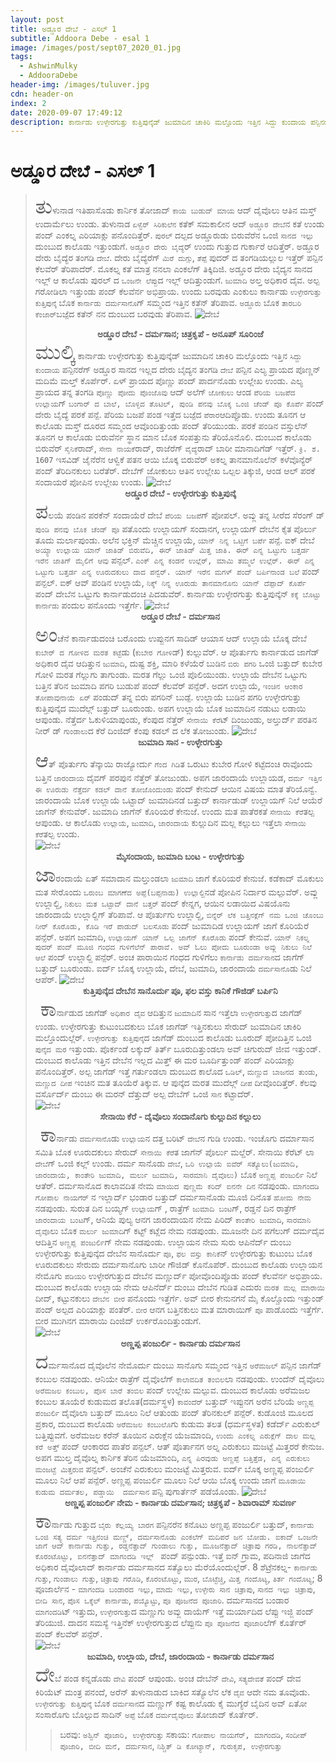 ```yaml
---
layout: post
title: ಅಡ್ಡೂರ ದೇಬೆ - ಎಸಲ್ 1
subtitle: Addoora Debe - esal 1
image: /images/post/sept07_2020_01.jpg
tags:
  - AshwinMulky
  - AddooraDebe
header-img: /images/tuluver.jpg
cdn: header-on
index: 2
date: 2020-09-07 17:49:12
description: ಕಾರ್ನಾಡು ಉಳ್ಳೇರಗುತ್ತು ಕುತ್ತಿಪುನ್ಕೆಡ್ ಜುಮಾದಿನ ಚಾಕಿರಿ ಮಲ್ತೊಂದು ಇತ್ತಿನ ಸಿದ್ದು ಕುಂದಾಯ ಪನ್ಪಿನರೆಗ್ ಅಡ್ಡೂರ ಸಾನದ ಇಲ್ಲದ ದೇರು ಬೈದ್ಯನ ತಂಗಡಿ ದೇಬೆ ಪನ್ಪಿನ ಎಲ್ಯ ಪ್ರಾಯದ ಪೊಣ್ಣನ್ ಮದಿಮೆ ಮಲ್ತ್ ಕೊರ್ಪೆರ್.
---
```

# ಅಡ್ಡೂರ ದೇಬೆ - ಎಸಲ್ 1

> <span style='font-size: xx-large;'>ತು</span>ಳುನಾಡ ಇತಿಹಾಸೊಡು ಕಾರ್ನಿಕ ತೋಜಾದ್ `ಕಾಯ ಬುಡುದ್ ಮಾಯ` ಆದ್ ದೈವೊಲು ಆತಿನ ಮಸ್ತ್ ಉದಾರ್ಮೆಲು ಉಂಡು. ತುಳುನಾಡ `ಏಳ್ವೆರ್ ಸಿರಿಕುಲೆನ` ಕತೆಕ್ ಸಮಕಾಲೀನ ಆದ್ `ಅಡ್ಡೂರ ದೇಬೆ`ನ ಕತೆ ಉಂಡು ಪಂದ್ ಎಂಕಲ್ನ ಎರಿಯಾಕ್ಲು ಪನೊಂದಿತ್ತೆರ್. `ಪುರಲ್` ದಲ್ಪದ ಅಡ್ಡೂರುಡು ಬಿರುವೆರೆನ ಒಂಜಿ `ಸಾನದ ಇಲ್ಲು` ದುಂಬುದ ಕಾಲೊಡು ಇತ್ತುಂಡುಗೆ. `ಅಡ್ಡೂರ ದೇರು ಬೈದ್ಯೆ`ರ್ ಉಂದು ಗುತ್ತುದ ಗುರ್ಕಾರೆ ಆದಿತ್ತೆರ್. ಅಡ್ಡೂರ ದೇರು ಬೈದ್ಯೆರ ತಂಗಡಿ `ದೇಬೆ`. ದೇರು ಬೈದ್ಯೆರೆಗ್ `ಮಿರೆ ದುಗ್ಗು`, `ತೆಪ್ಪೆ` ಪುದರ್ ದ ತಂಗಡಿಯಲ್ಲುಲ ಇತ್ತೆರ್  ಪನ್ಪಿನ ಕೆಲವೆರ್ ತೆರಿಪಾದೆರ್. ಮೊಕಲ್ನ ಕತೆ ಮಾತ್ರ ನನಲಾ ಎಂಕಲೆಗ್ ತಿಕ್ಕಿದಿಜಿ. ಅಡ್ಡೂರ ದೇರು ಬೈದ್ಯನ ಸಾನದ ಇಲ್ಲ್ ಆ ಕಾಲೊಡು ಪುರಲ್ ದ `ಒಂಜನೇ ಲೆಪ್ಪು`ದ ಇಲ್ಲ್ ಆದಿತ್ತುಂಡುಗೆ. `ಜುಮಾದಿ` ಅಲ್ತ ಅಧಿಕಾರ ದೈವ. ಅಲ್ಪ ಗರೋಡಿಲಾ ಇತ್ತುಂಡು ಪಂದ್ ಕೆಲವೆರ್ನ ಅಭಿಪ್ರಾಯ. ಉಂದು ಬರವುಡು ಎಂಕುಲು ಕಾರ್ನಾಡು `ಉಳ್ಳೇರಗುತ್ತು ಕುತ್ತಿಪುನ್ಕೆ` ಬೊಕ `ಕಾರ್ನಾಡು ದರ್ಮಸಾನೊ`ಗ್ ಸಮ್ಮಂದ ಇತ್ತಿನ ಕತೆನ್ ತೆರಿಪಾವ. `ಅಡ್ಡೂರು` ಬೊಕ `ತಾರಬರಿ ಕೆಂಜಾರ್`ಬಜ್ಪೆದ ಕತೆನ್ ನನ ದುಂಬುದ ಬರವುಡು ತೆರಿಪಾವ. 
![ದೇಬೆ](/images/post/sept07_2020_01.jpg "ಅಡ್ಡೂರ ದೇಬೆ - ದರ್ಮಸಾನ")
**<center>ಅಡ್ಡೂರ ದೇಬೆ - ದರ್ಮಸಾನ; ಚಿತ್ರಕೃಪೆ - ಅನೂಪ್ ಸೂರಿಂಜೆ</center>**
> <span style='font-size: xx-large;'>ಮುಲ್ಕಿ</span> ಕಾರ್ನಾಡು ಉಳ್ಳೇರಗುತ್ತು ಕುತ್ತಿಪುನ್ಕೆಡ್ ಜುಮಾದಿನ ಚಾಕಿರಿ ಮಲ್ತೊಂದು ಇತ್ತಿನ `ಸಿದ್ದು ಕುಂದಾಯ` ಪನ್ಪಿನರೆಗ್ ಅಡ್ಡೂರ ಸಾನದ ಇಲ್ಲದ ದೇರು ಬೈದ್ಯನ ತಂಗಡಿ `ದೇಬೆ` ಪನ್ಪಿನ ಎಲ್ಯ ಪ್ರಾಯದ ಪೊಣ್ಣನ್ ಮದಿಮೆ ಮಲ್ತ್ ಕೊರ್ಪೆರ್. ಏಳ್ ಪ್ರಾಯದ ಪೊಣ್ಣು ಪಂದ್ ಪಾರ್ದನೊಡು ಉಲ್ಲೇಖ ಉಂಡು. ಎಲ್ಯ ಪ್ರಾಯದ ತನ್ನ ತಂಗಡಿ `ಪೊಣ್ಣು ಪೋದು ಪೊಂಜೊವು` ಆದ್ ಅಲೆಗ್ `ಜೋಕುಲು` ಆಂಡ `ಪೆರಿಯ ಬಜಪೆದ ಉಲ್ಲಾಯ`ಗ್ `ಬಂಗಾರ್ ದ ಬಾಲೆ, ಬೊಳ್ಳಿದ ತೊಟಿಲ್, ಪುಂಡಿ ಪನವು ಬೊಕ್ಕ ಒಂಜಿ ಚೆಂಡ್ ಪೂ ಕೊರ್ಪೆ` ಪಂದ್ ದೇರು ಬೈದ್ಯೆ ಪರಕೆ ಪನ್ಪೆ. ಪೆರಿಯ ಬಜಪೆ ಪಂಡ ಇತ್ತೆದ ಬಜ್ಪೆದ  `ಪೆರಾರ`ಆದಿಪ್ಪೊಡು. ಉಂದು ತೂನಗ ಆ ಕಾಲೊಡು ಮಸ್ತ್ ದೂರದ ಸಮ್ಮಂದ ಆವೊಂದಿತ್ತುಂಡು ಪಂದ್ ತೆರಿಯುಂಡು. ಪರಕೆ ಪಂಡಿನ ವಸ್ತುಲೆನ್ ತೂನಗ ಆ ಕಾಲೊಡು ಬಿರುವೆರ್ನ ಸ್ಥಾನ ಮಾನ ಬೊಕ ಸಂಪತ್ತುನು ತೆರಿಯೊನೊಲಿ. ದುಂಬುದ ಕಾಲೊಡು ಬಿರುವೆರ್ `ಸೈನಿಕೆ`ರಾದ್, `ಸೇನಾ ನಾಯಕೆ`ರಾದ್, ರಾಜೆರೆಗ್ `ವೈದ್ಯೆ`ರಾದ್ ಬಾರೀ ಮಾನಾದಿಗೆಡ್ ಇತ್ತೆರ್. `ಕ್ರಿ. ಶ. 1607` ಇಸವಿಡ್ ಜೈನೆರೆನ ಆಳ್ವಿಕೆ ಪತನ ಆಯಿ ಬೊಕ್ಕ ಬಿರುವೆರ್ ಅಕಲ್ನ ತಾನಮಾನೊಲೆನ್ ಕಳೆವೊನ್ಯೆರ್ ಪಂದ್ ತೆರಿದಿನಕುಲು ಬರೆತೆರ್. ದೇಬೆಗ್ ಜೋಕುಲು ಆತಿನ ಉಲ್ಲೇಖ ಒಲ್ಪಲ ತಿಕ್ಕುಜಿ, ಆಂಡ ಆಲ್ ಪರಕೆ ಸಂದಾಯರೆ ಪೋಪಿನ ಉಲ್ಲೇಖ ಉಂಡು. 
![ದೇಬೆ](/images/post/sept07_2020_09.jpg "ಅಡ್ಡೂರ ದೇಬೆ - ಉಳ್ಳೇರಗುತ್ತು ಕುತ್ತಿಪುನ್ಕೆ")
**<center>ಅಡ್ಡೂರ ದೇಬೆ - ಉಳ್ಳೇರಗುತ್ತು ಕುತ್ತಿಪುನ್ಕೆ</center>**
> <span style='font-size: xx-large;'>ಪ</span>ಲಯೆ ಪಂಡಿನ ಪರಕೆನ್ ಸಂದಾಯೆರೆ ದೇಬೆ `ಪೆರಿಯ ಬಜಪೆ`ಗ್ ಪೋಪಲ್. ಅವ್ಲು ತನ್ನ ಸೀರೆದ ಸೆರಂಗ್ ಡ್ `ಪುಂಡಿ ಪನವು ಬೊಕ ಚೆಂಡ್ ಪೂ` ಪತೊಂದು ಉಲ್ಲಾಯಗ್ ಸಂದಾನಗ, ಉಲ್ಲಾಯಗ್ ದೇಬೆನ ಕೈತ ಪೊರ್ಲು ತೂದು ಮರ್ಲಾಪುಂಡು. ಅಲೆನ ಭಕ್ತಿನ್ ಮೆಚ್ಚಿನ ಉಲ್ಲಾಯೆ, `ಯಾನ್ ನಿನ್ನ ಒಟ್ಟಿಗೆ ಬರ್ಪೆ` ಪನ್ಪೆ. ಐಕ್ ದೇಬೆ `ಅಯ್ಯಾ ಉಲ್ಲಾಯ ಯಾನ್ ಜಾತಿಡ್ ಬಿರುವೆದಿ, ಈರ್ ಜಾತಿಡ್ ಮಿತ್ತ ಜಾತಿ. ಈರ್ ಎನ್ನ ಒಟ್ಟುಗು ಬತ್ತರ್ಡ ಇರೆನ ಜಾತಿಗ್ ಮೈಲಿಗೆ ಆವು` ಪನ್ಪಲ್. `ಎಂಕ್ ಎನ್ನ ಕಂಡನೆ ಉಲ್ಲೆರ್, ಮಾಮಿ ತಮ್ಮಲೆ ಉಲ್ಲೆರ್. ಈರ್ ಎನ್ನ ಒಟ್ಟುಗು ಬತ್ತರ್ಡ ಎನ್ನ ಊರುದಕುಲು ದಾದ ಪನ್ವೆರ್. ಯಾನ್ ಇರೆನ ಮಗಳ್ ಪಂದ್ ಬರ್ಪಿನಾಂಡ ಬಲೆ` ಪಂದ್ ಪನ್ಪಲ್. ಐಕ್ ಆವ್ ಪಂಡಿನ ಉಲ್ಲಾಯೆ, `ನಿಕ್ಕ್ ನಿನ್ನ ಊರುಡು ತಾನಮಾನೊನು ಯಾನ್ ದೆಪ್ಪಾದ್ ಕೊರ್ಪೆ` ಪಂದ್ ದೇಬೆನ ಒಟ್ಟುಗು ಕಾರ್ನಾಡುದಂಚಿ ಪಿದಡುವೆರ್. ಕಾರ್ನಾಡು ಉಳ್ಳೇರಗುತ್ತು ಕುತ್ತಿಪುನ್ಕೆನ್ `ಕಕ್ಕೆ ಬೊಟ್ಟು ಕಾರ್ನಾಡು` ಪಂದುಲ ಪನೊಂದು ಇತ್ತೆರ್ಗೆ. 
![ದೇಬೆ](/images/post/sept07_2020_03.jpg "ಅಡ್ಡೂರ ದೇಬೆ - ದರ್ಮಸಾನ")
**<center>ಅಡ್ಡೂರ ದೇಬೆ - ದರ್ಮಸಾನ</center>**
> <span style='font-size: xx-large;'>ಅಂ</span>ಚೆನೆ ಕಾರ್ನಾಡುದಂಚಿ ಬರೊಂದು ಉಪ್ಪುನಗ ಸಾದಿಡ್ ಆಯಾಸ ಆದ್ ಉಲ್ಲಾಯೆ ಬೊಕ್ಕ ದೇಬೆ `ಕುಬೇರ್ ದ ಗೋಳಿದ ಮರತ ಕಟ್ಟೆ`ಡು (`ಕುಬೇರ ಗೋಳಿ`ಡ್) ಕುಲ್ಲುವೆರ್. ಆ ಪೊರ್ತುಗು ಕಾರ್ನಾಡುದ ಜಾಗೆಡ್ ಅಧಿಕಾರ ದೈವ ಆದಿತ್ತುನ `ಜುಮಾದಿ`, ದುಷ್ಟ ಶಕ್ತಿ, ಮಾರಿ ಕಳೆಯೆರೆ ಬುಡಿನ `ಬಿರು ಪಗರಿ` ಒಂಜಿ ಬತ್ತುದ್ ಕುಬೇರ ಗೋಳಿ ಮರತ ಗೆಲ್ಲುಗು ತಾಗುಂಡು. ಮರತ ಗೆಲ್ಲು ಒಂಜಿ ಪೊಲಿಯುಂಡು. ಉಲ್ಲಾಯೆ ದೇಬೆನ ಒಟ್ಟುಗು ಬತ್ತಿನ ತೆರಿನ ಜುಮಾದಿ ಪಗರಿ ಬುಡುಪೆ ಪಂದ್ ಕೆಲವೆರ್ ಪನ್ಪೆರ್.  ಅದಗ ಉಲ್ಲಾಯೆ, `ಇಂಚಿನ ಆಂಕಾರ ತೋಪಾವುನಾಯೆ ಏರ್` ಪಂಡುದ್ ತನ್ನ ಬಿರು ಪಗರಿನ್ ಬುಡ್ಪೆ. ಉಲ್ಲಾಯೆ ಬುಡಿನ ಪಗರಿ ಉಳ್ಳೇರಗುತ್ತು ಕುತ್ತಿಪುನ್ಕೆದ ಮುದೆಲ್ಗ್ ಬತ್ತುದ್ ಬೂರುಂಡು. ಅಪಗ ಉಲ್ಲಾಯೆ ಬೊಕ ಜುಮಾದಿನ ನಡುಟು ಲಡಾಯಿ ಆಪುಂಡು. ನೆತ್ತೆರ್ದ ಓಕುಳಿಯಾಪುಂಡು, ಕೆಂಪುದ ನೆತ್ತೆರ್ `ಸೇನಾಯಿ ಕೆರೆ`ಟ್ ದಿಂಜುಂಡು, ಅಲ್ತುರ್ದ್ ಪರತಿನ ನೀರ್ ಡ್ `ಗುಂಡಾಲು`ದ ಕೆರೆ ದಿಂಜಿದ್ ಕೆಂಪು ಕಡಲ್ ದ ಲೆಕ ತೋಜುಂಡು. 
![ದೇಬೆ](/images/post/sept07_2020_02.jpg "ಜುಮಾದಿ ಸಾನ - ಉಳ್ಳೇರಗುತ್ತು")
**<center>ಜುಮಾದಿ ಸಾನ - ಉಳ್ಳೇರಗುತ್ತು</center>**
> <span style='font-size: xx-large;'>ಆ</span>ತ್ ಪೊರ್ತುಗು ತೆನ್ಕಾಯಿ ರಾಜ್ಯೋರ್ದು `ಗೆಂದ ಗಿಡಿ`ತ ಒರುಟು ಕುಬೇರ ಗೋಳಿ ಕಟ್ಟೆದಂಚಿ ರಾವೊಂದು ಬತ್ತಿನ `ಜಾರಂದಾಯ` ದೈವಗ್ ಪರಪುನ ನೆತ್ತೆರ್ ತೋಜುಂಡು. ಅಪಗ ಜಾರಂದಾಯೆ ಉಲ್ಲಾಯಡ, `ದರ್ಮ ಇತ್ತಿನ ಈ ಊರುಡು ನೆತ್ತೆರ್ದ ಕಡಲ್ ದಾನೆ ತೋಜೊಂದುಂಡು` ಪಂದ್ ಕೇನುದ್ ಆಯಿನ ವಿಷಯ ಮಾತ ತೆರಿಯೊನ್ವೆ. ಜಾರಂದಾಯೆ ಬೊಕ ಉಲ್ಲಾಯೆ ಒಟ್ಟಾದ್ ಜುಮಾದಿನಡೆ ಬತ್ತುದ್ ಕಾರ್ನಾಡುಡ್ ಉಲ್ಲಾಯಗ್ ನಿಲೆ ಆಯೆರೆ ಜಾಗೆನ್ ಕೇನುವೆರ್. ಜುಮಾದಿ ಜಾಗೆನ್ ಕೊರಿಯರೆ ಕೇನುಜೆ. ಉಂದು ಮತ ಪಾತೆರಕತೆ `ಸೇನಾಯಿ ಕೆರೆ`ತಲ್ಪ ಆಪುಂಡು. ಆ ಕಾಲೊಡು `ಉಲ್ಲಾಯೆ`, `ಜುಮಾದಿ`, `ಜಾರಂದಾಯೆ` ಕುಲ್ಲುದಿನ ಮಲ್ಲ ಕಲ್ಲುಲು ಇತ್ತೆಲಾ `ಸೇನಾಯಿ ಕೆರೆ`ತಲ್ಪ ಉಂಡು.  
![ದೇಬೆ](/images/post/sept07_2020_06.jpg "ಮೈಸಂದಾಯ, ಜುಮಾದಿ ಬಂಟ - ಉಳ್ಳೇರಗುತ್ತು")
**<center>ಮೈಸಂದಾಯ, ಜುಮಾದಿ ಬಂಟ - ಉಳ್ಳೇರಗುತ್ತು</center>**
> <span style='font-size: xx-large;'>ಜಾ</span>ರಂದಾಯೆ ಏತ್ ಸಮಾದಾನ ಮಲ್ತುಂಡಲಾ `ಜುಮಾದಿ` ಜಾಗೆ ಕೊರಿಯರೆ ಕೇನುಜೆ. ಕಡೆಕಾದ್ ಮೊಕುಲು ಮತ ಸೇರೊಂದು `ಒರುಂಬ ಮಾಗಣೆದ ಅಪ್ಪೆ(ಬಪ್ಪನಾಡು) ಉಲ್ಲಾಲ್ದಿ`ನಡೆ ಪೋಪಿನ ನಿರ್ದಾರ ಮಲ್ಪುವೆರ್. ಅವ್ಲು ಉಲ್ಲಾಲ್ದಿ, `ನಿಕುಲು ಮತ ಒಟ್ಟಾದ್ ದಾನೆ ಬತ್ತರ್` ಪಂದ್ ಕೇನ್ನಗ,  ಆಯಿನ ಲಡಾಯಿದ ವಿಷಯೊನು ಜಾರಂದಾಯೆ ಉಲ್ಲಾಲ್ದಿಗ್ ತೆರಿಪಾವೆ. ಆ ಪೊರ್ತುಗು ಉಲ್ಲಾಲ್ದಿ, `ಬಿನ್ನೆರ್ ಲೆಕ ಬತ್ತಿನಕ್ಲೆಗ್ ನಮ ಒಂಜಿ ಚೊಂಬು ನೀರ್ ಕೊರೊಡು, ಕೊಡಿ ಇರೆ ಪಾಡುದ್ ಬಲಸೊಡು` ಪಂದ್ ಜುಮಾದಿಡ ಉಲ್ಲಾಯಗ್ ಜಾಗೆ ಕೊರಿಯೆರೆ ಪನ್ಪೆರ್. ಅಪಗ ಜುಮಾದಿ, `ಉಲ್ಲಾಯಗ್ ಯಾನ್ ಒಲ್ಪ ಜಾಗೆನ್ ಕೊರೊಡು` ಪಂದ್ ಕೇನುವೆ. `ಯಾನ್ ನಿಕಲ್ನ ಪುದರ್ ಪಂದ್ ಮೂಜಿ ಗಂಧದ ಗುಳಿಗೆಲೆನ್ ಪಾರಾವೆ. ಅವ್ ಓಲು ಪೋದು ಬೂರುಂಡಾ ಅವ್ಲು ನಿಕುಲು ನಿಲೆ ಆಲೆ` ಪಂದ್ ಉಲ್ಲಾಲ್ದಿ ಪನ್ಪೆರ್. ಅಂಚ ಪಾರಾಯಿನ ಗಂಧದ ಗುಳಿಗೆಲು `ಕಾರ್ನಾಡು ದರ್ಮಸಾನ`ದ ಜಾಗೆಗ್ ಬತ್ತುದ್ ಬೂರುಂಡು. ಐರ್ದ್ ಬೊಕ್ಕ ಉಲ್ಲಾಯೆ, ದೇಬೆ, ಜುಮಾದಿ, ಜಾರಂದಾಯೆ `ದರ್ಮಸಾನೊ`ಡು ನಿಲೆ ಆಪೆರ್. 
![ದೇಬೆ](/images/post/sept07_2020_07.jpg "ಕುತ್ತಿಪುನ್ಕೆದ ದೇಬೆನ ಸಾನೊರ್ದು ಪೂ, ಫಲ ವಸ್ತು ಕಾನಿಕೆ ಗೌಜಿಡ್ ಬರ್ಪಿನಿ")
**<center>ಕುತ್ತಿಪುನ್ಕೆದ ದೇಬೆನ ಸಾನೊರ್ದು ಪೂ, ಫಲ ವಸ್ತು ಕಾನಿಕೆ ಗೌಜಿಡ್ ಬರ್ಪಿನಿ</center>** 
> <span style='font-size: xx-large;'>ಕಾ</span>ರ್ನಾಡುದ ಜಾಗೆಡ್ `ಅಧಿಕಾರ ದೈವ` ಆದಿತ್ತುನ `ಜುಮಾದಿ`ನ ಸಾನ ಇತ್ತೆಲಾ `ಉಳ್ಳೇರಗುತ್ತು`ದ ಜಾಗೆಡ್ ಉಂಡು. ಉಳ್ಳೇರಗುತ್ತು ಕುಟುಂಬದಕುಲು ಬೊಕ ಜಾಗೆಡ್ ಇತ್ತಿನಕುಲು ಸೇರುದ್ ಜುಮಾದಿನ ಚಾಕಿರಿ ಮಲ್ತೊಂದುಲ್ಲೆರ್. `ಉಳ್ಳೇರಗುತ್ತು ಕುತ್ತಿಪುನ್ಕೆ`ದ ಜಾಗೆಡ್ ದುಂಬುದ ಕಾಲೊಡು ಬೂರುದ್ ಪೋದಿತ್ತಿನ ಒಂಜಿ `ಪುನ್ಕೆದ ಮರ` ಇತ್ತುಂಡು. ಪೊರ್ಕಂಡೆ ಲಕ್ಕುದ್ ತಿರ್ತ್ ಬೂರುದಿತ್ತುಂಡಲಾ ಅವ್ ಚಿಗುರುದ್ ಜೀವ ಇತ್ತುಂಡ್. ದುಂಬುದ ಕಾಲೊಡು ಇತ್ತಿನ ದೇಬೆನ ಇಲ್ಲದ ಮಿತ್ತ್ ಈ ಮರ ಬೂರ್ದಿತ್ತುಂಡ್ ಪಂದ್ ಎರಿಯಾಕ್ಲು ಪನೊಂದಿತ್ತೆರ್. ಅಲ್ಪ ಜಾಗೆಡ್ ಇತ್ತೆ ಗರ್ತುಂಡಲಾ ದುಂಬುದ ಕಾಲೊದ `ಒಡಿಲ್`, `ಮಣ್ಣುದ ಬಾಜನದ ತುಂಡು`, `ಮಣ್ಣುದ ದೀಪ` ಇಂಚಿನ ಮತ ತೂಯೆರೆ ತಿಕ್ಕುವ. ಆ ಪುನ್ಕೆದ ಮರತ ಮುದೆಲ್ಗ್ `ದೀಪ` ದೀವೊಂದಿತ್ತೆರ್. ಕೆಲವು ವರ್ಸೊರ್ದ್ ದುಂಬು ಈ ಮರನ್ ದೆತ್ತುದ್ ಅಲ್ಪ ದೇಬೆಗ್ ಒಂಜಿ `ಸಾನ` ಕಟ್ಟಾದೆರ್.  
![ದೇಬೆ](/images/post/sept07_2020_04.jpg "ಸೇನಾಯಿ ಕೆರೆ - ದೈವೊಲು ಸಂದಾನೊಗು ಕುಲ್ಲುದಿನ ಕಲ್ಲುಲು")
**<center>ಸೇನಾಯಿ ಕೆರೆ - ದೈವೊಲು ಸಂದಾನೊಗು ಕುಲ್ಲುದಿನ ಕಲ್ಲುಲು</center>** 
> <span style='font-size: xx-large;'>ಕಾ</span>ರ್ನಾಡು `ದರ್ಮಸಾನೊ`ಡು `ಉಲ್ಲಾಯ`ನ ದತ್ತ ಬರಿಟ್ `ದೇಬೆ`ನ ಗುಡಿ ಉಂಡು. ಇಂಚೊಗು ದರ್ಮಾಸಾನ ಸಮಿತಿ ಬೊಕ ಊರುದಕುಲು ಸೇರುದ್ `ಸೇನಾಯಿ ಕೆರೆ`ತ ಜಾಗೆನ್ ಪೊರ್ಲು ಮಲ್ದೆರ್. ಸೇನಾಯಿ ಕೆರೆಟ್ ಲಾ `ದೇಬೆ`ಗ್ ಒಂಜಿ ಕಲ್ಲ್ ಉಂಡು. ದರ್ಮ ಸಾನೊಡು `ದೇಬೆ`, `ಒರಿ ಉಲ್ಲಾಯೆ ಐವೆರ್ ಸತ್ಯೊಲು(ಜುಮಾದಿ, ಜಾರಂದಾಯೆ, ಕಾಂತೇರಿ ಜುಮಾದಿ, ಮರ್ಲು ಜುಮಾದಿ, ಸಾರಮಾನಿ ದೈವೊಲು)` ಬೊಕ `ಅಣ್ಣಪ್ಪ ಪಂಜುರ್ಲಿ` ನಿಲೆ ಆತೆರ್. ದರ್ಮಸಾನೊದ ಕಾಲಾವದಿತ ನೇಮ `ಮಾಯಿದ ಪುಣ್ಣಮೆ ಕರಿದ್ ಐನನೇ ದಿನ` ನಡಪುಂಡು. `ಮಾಗಂದಡಿ ಗೋಪಾಲ ನಾಯಗೆರ್` ನ ಇಲ್ಲಾರ್ದ್ ಭಂಡಾರ ಬತ್ತುದ್ ದರ್ಮಸಾನೊಡು ಮೂಜಿ ದಿನೊತ `ಹೋಮ ನೇಮ` ನಡಪುಂಡು. ಸುರುತ ದಿನ ಬಯ್ಯಗ್ `ಉಲ್ಲಾಯ`ಗ್ , ರಾತ್ರೆಗ್ `ಜುಮಾದಿ ಬಂಟ`ಗ್, ರಡ್ಡನೆ ದಿನ ರಾತ್ರೆಗ್ `ಜಾರಂದಾಯ ಬಂಟ`ಗ್, ಆನಿಯೆ ಪುಲ್ಯ ಆನಗ ಜಾರಂದಾಯನ ನೇಮ ಪಿರಿದ್ `ಕಾಂತೇರಿ ಜುಮಾದಿ`, `ಸಾರಮಾನಿ ದೈವೊ`ಲು ಬೊಕ `ಮರ್ಲು ಜುಮಾದಿ`ಗ್ ಕಟ್ಟ್ ಕಟ್ಲೆದ ನೇಮ ನಡಪುಂಡು. ಮೂಜನೇ ದಿನ ಪಗೆಲುಗ್ ದರ್ಮದೈವ ಆದಿತ್ತಿನ `ಅಣ್ಣಪ್ಪ ಪಂಜುರ್ಲಿ`ಗ್ ನೇಮ ನಡಪುಂಡು. ಉಲ್ಲಾಯನ ನೇಮ ಸುರು ಆಪಿನೆರ್ದ್ ದುಂಬು ಉಳ್ಳೇರಗುತ್ತು ಕುತ್ತಿಪುನ್ಕೆದ ದೇಬೆನ ಸಾನೊರ್ದು `ಪೂ`, `ಫಲ ವಸ್ತು ಕಾನಿಕೆ`ನ್ ಉಳ್ಳೇರಗುತ್ತು ಕುಟುಂಬ ಬೊಕ ಊರುದಕುಲು ಸೇರುದು ದರ್ಮಸಾನೊಗು ಬಾರೀ ಗೌಜಿಡ್ ಕೊನೊಪೆರ್. ದುಂಬುದ ಕಾಲೊಡು ಉಲ್ಲಾಯನ ನೇಮೊಗು `ಪಡಿಯರಿ` ಉಳ್ಳೇರಗುತ್ತುದ ದೇಬೆನ ಮಣ್ಣುರ್ದ್ ಪೋವೊಂದಿಪ್ಪೊಡು ಪಂದ್ ಕೆಲವೆರ್ನ ಅಭಿಪ್ರಾಯ. ದುಂಬುದ ಕಾಲೊಡು ಉಲ್ಲಾಯ ನೇಮ ಆಪಿನೆರ್ದ್ ದುಂಬು ದೇಬೆನ ಗುಡಿತ ಎದುರು `ಮರತ ಮಲ್ಲ ಮಾರಾಯಿ` ದೀದ್, ಕಟ್ಟುನಕುಲು `ದೇಬೆನ ಬೀರ` ಪನೊಂದು ಇತ್ತೆರ್ಗೆ. ಅವ್ ಬೀರ ಕೇನುನಗನೆ ಮೈ ಕೊಲ್ಚೊಂದು ಇತ್ತುಂಡ್ ಪಂದ್ ಅಲ್ಪದ ಎರಿಯಾಕ್ಲು ಪಂತೆರ್. `ಬೀರ` ಆನಗ ಬತ್ತಿನಕುಲು ಮತ ಮಾರಾಯಿಗ್ `ಪೂ` ಪಾಡೊಂದು ಇತ್ತೆರ್ಗೆ. ಬೀರ ಮುಗಿನಗ ಮಾರಾಯಿ ದಿಂಜಿದ್ ಉರ್ಕರೊಂದಿತ್ತುಂಡುಗೆ.  
![ದೇಬೆ](/images/post/july20_2020_08.jpg "ಅಣ್ಣಪ್ಪ ಪಂಜುರ್ಲಿ - ಕಾರ್ನಾಡು ದರ್ಮಸಾನ")
**<center>ಅಣ್ಣಪ್ಪ ಪಂಜುರ್ಲಿ - ಕಾರ್ನಾಡು ದರ್ಮಸಾನ</center>**
> <span style='font-size: xx-large;'>ದ</span>ರ್ಮಸಾನೊದ ದೈವೊಲೆನ ನೇಮೊರ್ದು ದುಂಬು ಸಾನೊಗು ಸಮ್ಮಂದ ಇತ್ತಿನ `ಅರೆಮಜಲ್` ಪನ್ಪಿನ ಜಾಗೆಡ್ ಕಂಬುಲ ನಡಪುಂಡು. ಆನಿಯೇ ರಾತ್ರೆಗ್ ದೈವೊಲೆಗ್ `ಕಾಲಾವದಿತ ತಂಬಿಲ`ಲಾ ನಡಪುಂಡು. ಉಂದೆನ್ ದೈವೊಲು `ಅರೆಮಜಲ ಕಂಬುಲ, ಪೊಸ ಬಾರೆ ತಂಬಿಲ` ಪಂದ್ ಉಲ್ಲೇಖ ಮಲ್ಪುವ. ದುಂಬುದ ಕಾಲೊಡು ಅರೆಮಜಲ ಕಂಬುಲ ತೂಯೆರೆ ಕುಡುಮದ ತಲೊತ(ದರ್ಮಸ್ಥಳ) `ಕಾವಂದೆರ್` ಬತ್ತುದ್ ಇಪ್ಪುನಗ ಅರೆನ ಬೆರಿಯೆ `ಅಣ್ಣಪ್ಪ ಪಂಜುರ್ಲಿ` ದೈವೊಲಾ ಬತ್ತುದ್ ಮೂಲು ನಿಲೆ ಆತುಂಡು ಪಂದ್ ತೆರಿನಕುಲ್ ಪನ್ಪೆರ್. ಕುಡೊಂಜಿ ಮೂಲದ ಪ್ರಕಾರ, ದುಂಬುದ ಕಾಲೊಡು `ಅರೆಮಜಲ ಕಂಬುಲೊ`ಗು ಕುಡುಮ ತಲತ (ಧರ್ಮಸ್ಥಳತ) ಕಡೆರ್ದ್ ಎರುಕುಲ್ ಬತ್ತಿಪ್ಪುವಗೆ. ಅರೆಮಜಲ ಕರೆನ್ ತೂಯಿನ ಎರುಕ್ಲೆನ ಯೆಜಮಾಂದಿ, `ಉಂದು ಎಂಕಲ್ನ ಎರುಕ್ಲೆಗ್ ದಾಲ ಮಲ್ಲ ಕರೆ ಅತ್ತ್` ಪಂದ್ ಆಂಕಾರದ ಪಾತೆರ ಪನ್ಪಲ್. ಆತ್ ಪೊರ್ತಾನಗ ಅಲ್ನ ಎರುಕುಲು ಮಜಟ್ಟೆ ಮಿತ್ತರರೆ ಕೇನುಜ. ಅಪಗ ಮುಲ್ತ ದೈವೊಲ್ನ ಕಾರ್ನಿಕ ತೆರಿನ ಯೆಜಮಾಂದಿ, `ಎನ್ನ ಪಿರವುಡು ಅಣ್ಣಪ್ಪೆ ಬತ್ತಿತ್ತೆಡ, ಎನ್ನ ಎರುಕುಲು ಮಂಜಟ್ಟೆ ಮಿತ್ತರುವ` ಪನ್ಪಲ್. ಅಂಚೆನೆ ಎರುಕುಲು ಮಂಜಟ್ಟೆ ಮಿತ್ತರುವ. ಐರ್ದ್ ಬೊಕ್ಕ ಅಣ್ಣಪ್ಪ ಪಂಜುರ್ಲಿ ಮೂಲು ನಿಲೆ ಆಪೆ ಪನ್ಪೆರ್.  ಅಣ್ಣಪ್ಪ ಪಂಜುರ್ಲಿ ಮೂಲು ನಿಲೆ ಆಯಿ ಬೊಕ್ಕ ಉಂದು ಜಾಗೆ `ಮೂಡಾಯಿ ಕುಡುಮ ದರ್ಮತಲ, ಪಡ್ಡಾಯಿ  ದರ್ಮಸಾನ` ಪನ್ಪಿ ಪುಗಾರ್ತೆನ್ ಪಡೆಯೊಂಡು. 
![ದೇಬೆ](/images/post/sept07_2020_05.jpg "ಅಣ್ಣಪ್ಪ ಪಂಜುರ್ಲಿ ನೇಮ - ಕಾರ್ನಾಡು ದರ್ಮಸಾನ")
**<center>ಅಣ್ಣಪ್ಪ ಪಂಜುರ್ಲಿ ನೇಮ - ಕಾರ್ನಾಡು ದರ್ಮಸಾನ; ಚಿತ್ರಕೃಪೆ - ಶಿವಾರಾಮ್ ಸುವರ್ಣ</center>**
> <span style='font-size: xx-large;'>ಕಾ</span>ರ್ನಾಡು ಗುತ್ತುದ `ಬೈರು ಕೆಲ್ಲಯ್ಯ ಬಾರಗ` ಪನ್ಪಿನರೆನ ಕನೊಟು ಅಣ್ಣಪ್ಪ ಪಂಜುರ್ಲಿ ಬತ್ತುದ್, `ಕಾರ್ನಾಡು ಒಂಜಿ ಸತ್ಯ ದರ್ಮ ಇತ್ತಿನಂಚಿ ಮಣ್ಣ್, ದರ್ಮಸಾನೊಡು ಎಂಕಲೆಗ್ ಮದಿಪರೆ ಜನ ಬೋಡು. ಐಕಾದ್ ಒಂಜನೇ ಜಾಗೆ ಆದ್ ಕಾರ್ನಾಡು ಗುತ್ತು, ರಡ್ಡನೆತ್ತಾದ್ ಗುಂಡಾಲು ಗುತ್ತು, ಮೂಜನೆತ್ತಾದ್ ಚಿತ್ರಾಪು ಗರಡಿ, ನಾಲನೆತ್ತಾದ್ ಕೊರಂಟೊಟ್ಟು, ಐನನೆತ್ತಾದ್ ಮಾಗಂದಡಿ ಇಲ್ಲ್ ` ಪಂದ್ ಪನ್ಪುಂಡು. ಇತ್ತೆ ಐನ್ ಗ್ರಾಮ, ಪದಿನಾಜಿ ಜಾಗೆದ ಅಧಿಕಾರ ದೈವೊಲಾದ್ ಕಾರ್ನಾಡು ದರ್ಮಸಾನದ ಸತ್ಯೊಲು ಮೆರೆಯೊಂದುಲ್ಲೆರ್. 8 ಶೆಟ್ರೆನಕಲ್ನ- `ಕಾರ್ನಾಡು ಗುತ್ತು`, `ಗುಂಡಾಲು ಗುತ್ತು`, `ಚಿತ್ರಾಪು ಗರೊಡಿ`, `ಕೊರಂಟೊಟ್ಟು`, `ಮುರ`, `ಬೊಟ್ಟೆಚ್ಚಿ`, `ಮಿತ್ತ ಗಂದೊಟ್ಯ`, `ತಿರ್ತ ಗಂದೊಟ್ಯ`; 8 ಪೂಜಾರ್ಲೆನ - `ಮಾಗಂದಡಿ ಬಂಡಾರದ ಇಲ್ಲು`, `ಮಾದು ಇಲ್ಲು`, `ಉಳ್ಳೇರು ಸಾನ ಚಿತ್ರಾಪು`, `ಸಾನದ ಇಲ್ಲು ಚಿತ್ರಾಪು`, `ಬೀದಿ ಸಾನ`, `ಪೊಸ ಒಕ್ಕೆಲ್ ಕಾರ್ನಾಡು`, `ಪಯ್ಯೊಟ್ಟು`, `ಪೂ ಪೂಜನೆದ ಪೂಜಾರಿ`. ದರ್ಮಸಾನದ ಬಂಡಾರ `ಮಾಗಂದಡಿ`ಟ್ ಇತ್ತುದು, `ಉಳ್ಳೇರಗುತ್ತು`ದ ಮಣ್ಣುಗು ಅವ್ಲು ದಾಯೆಗ್ ಇತ್ತೆ ಮರ್ಯಾದಿದ ಲೆಪ್ಪು ಇಜ್ಜಿ ಪಂದ್ ತೆರಿಯುಜಿ. ದಾದನ ಸಮಸ್ಯೆ ಇತ್ತಿನೆಕ್ ಉಳ್ಳೇರಗುತ್ತುದ ಲೆಪ್ಪುನು `ಪೂ ಪೂಜನೆದ ಪೂಜಾರಿ`ಲೆಗ್ ಕೊರ್ತೆರ್ ಪಂದ್ ಕೆಲವೆರ್ ಪನ್ಪೆರ್.  
![ದೇಬೆ](/images/post/sept07_2020_08.jpg "ಜುಮಾದಿ, ಉಲ್ಲಾಯ, ದೇಬೆ, ಜಾರಂದಾಯ - ಕಾರ್ನಾಡು ದರ್ಮಸಾನ")
**<center>ಜುಮಾದಿ, ಉಲ್ಲಾಯ, ದೇಬೆ, ಜಾರಂದಾಯ - ಕಾರ್ನಾಡು ದರ್ಮಸಾನ</center>**
> <span style='font-size: xx-large;'>ದೇ</span>ಬೆ ಪಂಡ ಕನ್ನಡೊಡು `ದೇವಿ` ಪಂದ್ ಆಪುಂಡು. ಅಂಚ ದೇಬೆನ್ `ದೇವಿ`, `ಸತ್ಯದೇವತೆ` ಪಂದ್ ದೇವ ಕಿರಿಯೆಟ್ ಮಂತ್ರ ಪನಂದೆ, ಅರೆನ್ ತುಳುನಾಡುದ ಬಾಕಿದ ಸತ್ಯೊಲೆನ ಲೆಕ `ದೈವ` ಆದೇ ನಮ ತೂವೊಡು. `ಉಳ್ಳೇರಗುತ್ತು ಕುತ್ತಿಪುನ್ಕೆ` ಬೊಕ `ದರ್ಮಸಾನ`ದ ಮಣ್ಣುಗ್ ಕಷ್ಟ ಕಾಲೊಡು ಕೈ ಮುಗ್ಯೆರೆ ಬೈದಿನ ಅವ್ ಏತೋ ಸಂಸಾರೊಗು ಬೊಲ್ಪುದ ಸಾದಿನ್ `ಅಪ್ಪೆ` ಬೊಕ `ದರ್ಮದೈವೊಲು` ತೋಜಾದ್ ಕೊರ್ತೆರ್.
>> ಬರವು: `ಅಶ್ವಿನ್ ಪೂಜಾರಿ, ಉಳ್ಳೇರಗುತ್ತು` 
>> ಸಕಾಯ: `ಗೋಪಾಲ ನಾಯಗೆರ್, ಮಾಗಂದಡಿ`,
>> `ಸಂದೀಪ್ ಪೂಜಾರಿ, ಬೀದಿ ಮನೆ, ದರ್ಮಸಾನ`, 
>> `ನಿಶ್ಚಿತ್ ಡಿ ಕೋಟ್ಯಾನ್, ಗುರುಕೃಪ, ಉಳ್ಳೇರಗುತ್ತು`

